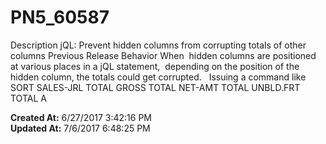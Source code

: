 # PN5_60587

Description jQL: Prevent hidden columns from corrupting totals of other columns Previous Release Behavior When  hidden columns are positioned at various places in a jQL statement,  depending on the position of the hidden column, the totals could get corrupted.   Issuing a command like  SORT SALES-JRL TOTAL GROSS TOTAL NET-AMT TOTAL UNBLD.FRT TOTAL A  

**Created At:** 6/27/2017 3:42:16 PM  
**Updated At:** 7/6/2017 6:48:25 PM  

